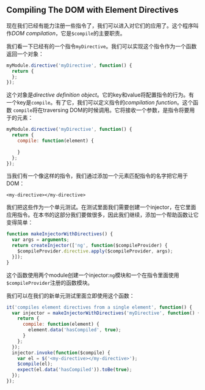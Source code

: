 ## Compiling The DOM with Element Directives
现在我们已经有能力注册一些指令了，我们可以进入对它们的应用了。这个程序叫作*DOM compilation*，它是`$compile`的主要职责。

我们看一下已经有的一个指令`myDirective`。我们可以实现这个指令作为一个函数返回一个对象：
```js
myModule.directive('myDirective', function() {
  return {
  };
});
```
这个对象是*directive definition object*。它的key和value将配置指令的行为。有一个key是`compile`。有了它，我们可以定义指令的*compilation function*。这个函数
`compile`将在traversing DOM的时候调用。它将接收一个参数，是指令将要用于的元素：
```js
myModule.directive('myDirective', function() {
  return {
    compile: function(element) {
      
    } 
  };
});
```
当我们有一个像这样的指令，我们通过添加一个元素匹配指令的名字把它用于DOM：
```angular2html
<my-directive></my-directive>
```
我们把这些作为一个单元测试。在测试里面我们需要创建一个injector，在它里面应用指令。在本书的这部分我们要做很多，因此我们继续，添加一个帮助函数让它变得简单：
```js
function makeInjectorWithDirectives() {
  var args = arguments;
  return createInjector(['ng', function($compileProvider) {
    $compileProvider.directive.apply($compileProvider, args);
  }]);
}
```
这个函数使用两个module创建一个injector:`ng`模块和一个在指令里面使用`$compileProvider`注册的函数模块。

我们可以在我们的新单元测试里面立即使用这个函数：
```js
it('compiles element directives from a single element', function() {
  var injector = makeInjectorWithDirectives('myDirective', function() {
    return {
      compile: function(element) {
        element.data('hasCompiled', true);
      }
    };  
  });
  injector.invoke(function($compile) {
    var el = $('<my-directive></my-directive>');
    $compile(el);
    expect(el.data('hasCompiled')).toBe(true);
  }); 
});
```